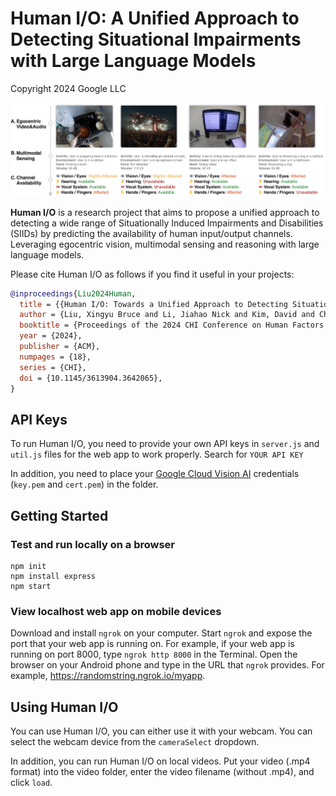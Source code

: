 # Human I/O: A Unified Approach to Detecting Situational Impairments with Large Language Models

Copyright 2024 Google LLC

[![Human IO](images/teaser.png)](https://research.google/pubs/human-io-towards-comprehensive-detection-of-situational-impairments-in-everyday-activities/)

**Human I/O** is a research project that aims to propose a unified approach to
detecting a wide range of Situationally Induced Impairments and Disabilities
(SIIDs) by predicting the availability of human input/output channels. Leveraging
egocentric vision, multimodal sensing and reasoning with large language models.

Please cite Human I/O as follows if you find it useful in your projects:

```bibtex
@inproceedings{Liu2024Human,
  title = {{Human I/O: Towards a Unified Approach to Detecting Situational Impairments}},
  author = {Liu, Xingyu Bruce and Li, Jiahao Nick and Kim, David and Chen, Xiang 'Anthony' and Du, Ruofei},
  booktitle = {Proceedings of the 2024 CHI Conference on Human Factors in Computing Systems},
  year = {2024},
  publisher = {ACM},
  numpages = {18},
  series = {CHI},
  doi = {10.1145/3613904.3642065},
}
```

## API Keys

To run Human I/O, you need to provide your own API keys in `server.js` and `util.js` files for the web app to work properly. Search for `YOUR API KEY`

In addition, you need to place your [Google Cloud Vision AI](https://cloud.google.com/vision) credentials (`key.pem` and `cert.pem`) in the folder.

## Getting Started

### Test and run locally on a browser
<!-- code block -->
<pre><code>npm init
npm install express
npm start
</code></pre>

### View localhost web app on mobile devices

Download and install `ngrok` on your computer.
Start `ngrok` and expose the port that your web app is running on. For example, if your web app is running on port 8000, type `ngrok http 8000` in the Terminal.
Open the browser on your Android phone and type in the URL that `ngrok` provides. For example, <https://randomstring.ngrok.io/myapp>.

## Using Human I/O

You can use Human I/O, you can either use it with your webcam. You can select the webcam device from the `cameraSelect` dropdown.

In addition, you can run Human I/O on local videos. Put your video (.mp4 format) into the video folder, enter the video filename (without .mp4), and click `load`.
